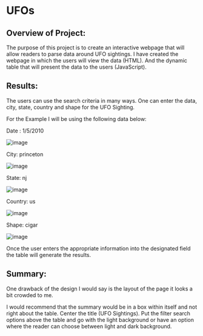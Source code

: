 # UFOs

## Overview of Project:

The purpose of this project is to create an interactive webpage that will allow readers to parse data around UFO sightings. I have created the webpage in which the users will view the data (HTML). And the dynamic table that will present the data to the users (JavaScript).

## Results: 

The users can use the search criteria in many ways. One can enter the data, city, state, country and shape for the UFO Sighting.

For the Example I will be using the following data below:

Date : 1/5/2010

![image](https://user-images.githubusercontent.com/77358388/117558532-5bdac880-b04c-11eb-847e-5f6fc72baada.png)

City: princeton

![image](https://user-images.githubusercontent.com/77358388/117558578-9a708300-b04c-11eb-9a51-3e101384cca5.png)

State: nj

![image](https://user-images.githubusercontent.com/77358388/117558544-6a28e480-b04c-11eb-9e00-326e875cf642.png)

Country: us

![image](https://user-images.githubusercontent.com/77358388/117558548-701ec580-b04c-11eb-938d-aa768d410ec8.png)

Shape: cigar

![image](https://user-images.githubusercontent.com/77358388/117558552-7614a680-b04c-11eb-930d-61f19de73ef5.png)

Once the user enters the appropriate information into the designated field the table will generate the results.

## Summary:

One drawback of the design I would say is the layout of the page it looks a bit crowded to me.

I would recommend that the summary would be in a box within itself and not right about the table. Center the title (UFO Sightings). Put the filter search options above the table and go with the light background or have an option where the reader can choose between light and dark background.
